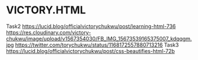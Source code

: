 # VICTORY.HTML
Task2
https://lucid.blog/officialvictorychukwu/post/learning-html-736
https://res.cloudinary.com/victory-chukwu/image/upload/v1567354030/FB_IMG_15673539165375007_kdqqgm.jpg
https://twitter.com/torychukwu/status/1168172557880713216
Task3
https://lucid.blog/officialvictorychukwu/post/css-beautifies-html-72b


